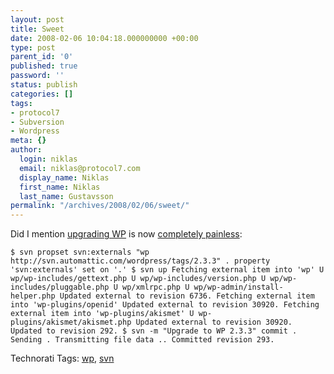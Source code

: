 ```yaml
---
layout: post
title: Sweet
date: 2008-02-06 10:04:18.000000000 +00:00
type: post
parent_id: '0'
published: true
password: ''
status: publish
categories: []
tags:
- protocol7
- Subversion
- Wordpress
meta: {}
author:
  login: niklas
  email: niklas@protocol7.com
  display_name: Niklas
  first_name: Niklas
  last_name: Gustavsson
permalink: "/archives/2008/02/06/sweet/"
---
```

Did I mention [upgrading WP](http://wordpress.org/development/2008/02/wordpress-233/) is now [completely painless](http://protocol7.com/archives/2007/12/26/decent-wp-setup-2/):

```
$ svn propset svn:externals "wp http://svn.automattic.com/wordpress/tags/2.3.3" . property 'svn:externals' set on '.' $ svn up Fetching external item into 'wp' U wp/wp-includes/gettext.php U wp/wp-includes/version.php U wp/wp-includes/pluggable.php U wp/xmlrpc.php U wp/wp-admin/install-helper.php Updated external to revision 6736. Fetching external item into 'wp-plugins/openid' Updated external to revision 30920. Fetching external item into 'wp-plugins/akismet' U wp-plugins/akismet/akismet.php Updated external to revision 30920. Updated to revision 292. $ svn -m "Upgrade to WP 2.3.3" commit . Sending . Transmitting file data .. Committed revision 293.
```

Technorati Tags: [wp](http://technorati.com/tag/wp), [svn](http://technorati.com/tag/svn)

